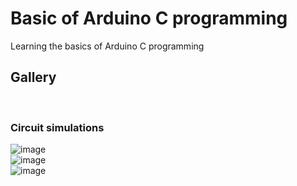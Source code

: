 <h1> Basic of Arduino C programming </h1>
Learning the basics of Arduino C programming
<br/>
<h2> Gallery </h2>
<br/>
<h3> Circuit simulations </h3>

![image](https://github.com/srivaishnavix/Arduino-C-Basics/assets/73235170/b0dab91b-dbab-44fa-bec5-48c2a3a77b84)
<br/>
![image](https://github.com/srivaishnavix/Arduino-C-Basics/assets/73235170/077a7031-2db0-4ad0-9df4-98f6f6e898c0)
<br/>
![image](https://github.com/srivaishnavix/Arduino-C-Basics/assets/73235170/e0302e12-42d1-42cf-ab22-9d32ee5c2b4e)
